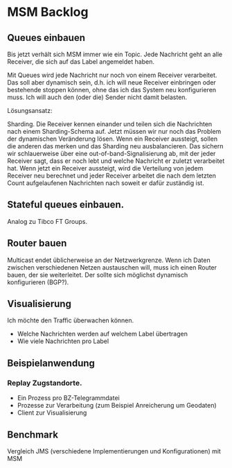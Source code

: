# MSM Backlog

## Queues einbauen

Bis jetzt verhält sich MSM immer wie ein Topic. Jede Nachricht geht an alle
Receiver, die sich auf das Label angemeldet haben.

Mit Queues wird jede Nachricht nur noch von einem Receiver verarbeitet. Das
soll aber dynamisch sein, d.h. ich will neue Receiver einbringen oder bestehende
stoppen können, ohne das ich das System neu konfigurieren muss.
Ich will auch den (oder die) Sender nicht damit belasten.

Lösungsansatz:

Sharding. Die Receiver kennen einander und teilen sich die Nachrichten nach
einem Sharding-Schema auf. Jetzt müssen wir nur noch das Problem der
dynamischen Veränderung lösen. Wenn ein Receiver aussteigt, sollen die anderen
das merken und das Sharding neu ausbalancieren.
Das sichern wir schlauerweise über eine out-of-band-Signalisierung ab,
mit der jeder Receiver sagt, dass er noch lebt und welche Nachricht er zuletzt
verarbeitet hat. Wenn jetzt ein Receiver aussteigt, wird die Verteilung von
jedem Receiver neu berechnet und jeder Receiver arbeitet die nach dem letzten
Count aufgelaufenen Nachrichten nach soweit er dafür zuständig ist.

## Stateful queues einbauen.

Analog zu Tibco FT Groups.

## Router bauen

Multicast endet üblicherweise an der Netzwerkgrenze. Wenn ich Daten zwischen
verschiedenen Netzen austauschen will, muss ich einen Router bauen, der sie 
weiterleitet. Der sollte sich möglichst dynamisch konfigurieren (BGP?).

## Visualisierung

Ich möchte den Traffic überwachen können.
* Welche Nachrichten werden auf welchem Label übertragen
* Wie viele Nachrichten pro Label

## Beispielanwendung

### Replay Zugstandorte.
* Ein Prozess pro BZ-Telegrammdatei
* Prozesse zur Verarbeitung (zum Beispiel Anreicherung um Geodaten)
* Client zur Visualisierung

## Benchmark

Vergleich JMS (verschiedene Implementierungen und Konfigurationen) mit MSM
